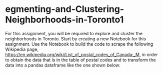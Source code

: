 # egmenting-and-Clustering-Neighborhoods-in-Toronto1
For this assignment, you will be required to explore and cluster the neighborhoods in Toronto.  Start by creating a new Notebook for this assignment. Use the Notebook to build the code to scrape the following Wikipedia page, https://en.wikipedia.org/wiki/List_of_postal_codes_of_Canada:_M, in order to obtain the data that is in the table of postal codes and to transform the data into a pandas dataframe like the one shown below:
